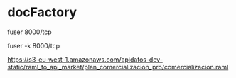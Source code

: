 # docFactory

fuser 8000/tcp

fuser -k 8000/tcp

https://s3-eu-west-1.amazonaws.com/apidatos-dev-static/raml_to_api_market/plan_comercializacion_pro/comercializacion.raml